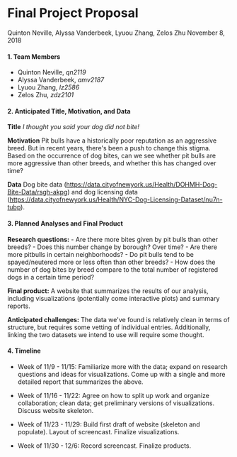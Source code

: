 Final Project Proposal
================
Quinton Neville, Alyssa Vanderbeek, Lyuou Zhang, Zelos Zhu
November 8, 2018

#### 1. Team Members

-   Quinton Neville, *qn2119*
-   Alyssa Vanderbeek, *amv2187*
-   Lyuou Zhang, *lz2586*
-   Zelos Zhu, *zdz2101*

#### 2. Anticipated Title, Motivation, and Data

**Title** *I thought you said your dog did not bite!*

**Motivation** Pit bulls have a historically poor reputation as an aggressive breed. But in recent years, there's been a push to change this stigma. Based on the occurrence of dog bites, can we see whether pit bulls are more aggressive than other breeds, and whether this has changed over time?

**Data** Dog bite data (<https://data.cityofnewyork.us/Health/DOHMH-Dog-Bite-Data/rsgh-akpg>) and dog licensing data (<https://data.cityofnewyork.us/Health/NYC-Dog-Licensing-Dataset/nu7n-tubp>).

#### 3. Planned Analyses and Final Product

**Research questions:** - Are there more bites given by pit bulls than other breeds? - Does this number change by borough? Over time? - Are there more pitbulls in certain neighborhoods? - Do pit bulls tend to be spayed/neutered more or less often than other breeds? - How does the number of dog bites by breed compare to the total number of registered dogs in a certain time period?

**Final product:** A website that summarizes the results of our analysis, including visualizations (potentially come interactive plots) and summary reports.

**Anticipated challenges:** The data we've found is relatively clean in terms of structure, but requires some vetting of individual entries. Additionally, linking the two datasets we intend to use will require some thought.

#### 4. Timeline

-   Week of 11/9 - 11/15: Familiarize more with the data; expand on research questions and ideas for visualizations. Come up with a single and more detailed report that summarizes the above.

-   Week of 11/16 - 11/22: Agree on how to split up work and organize collaboration; clean data; get preliminary versions of visualizations. Discuss website skeleton.

-   Week of 11/23 - 11/29: Build first draft of website (skeleton and populate). Layout of screencast. Finalize visualizations.

-   Week of 11/30 - 12/6: Record screencast. Finalize products.
